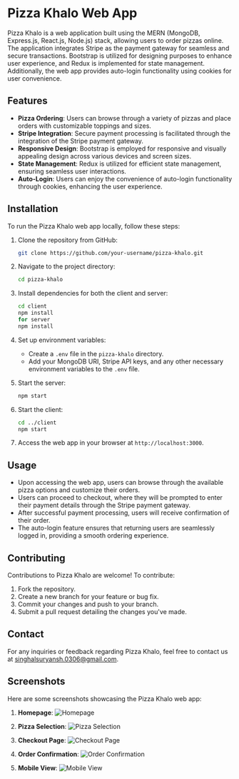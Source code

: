 # Pizza Khalo Web App

Pizza Khalo is a web application built using the MERN (MongoDB, Express.js, React.js, Node.js) stack, allowing users to order pizzas online. The application integrates Stripe as the payment gateway for seamless and secure transactions. Bootstrap is utilized for designing purposes to enhance user experience, and Redux is implemented for state management. Additionally, the web app provides auto-login functionality using cookies for user convenience.

## Features

- **Pizza Ordering**: Users can browse through a variety of pizzas and place orders with customizable toppings and sizes.
- **Stripe Integration**: Secure payment processing is facilitated through the integration of the Stripe payment gateway.
- **Responsive Design**: Bootstrap is employed for responsive and visually appealing design across various devices and screen sizes.
- **State Management**: Redux is utilized for efficient state management, ensuring seamless user interactions.
- **Auto-Login**: Users can enjoy the convenience of auto-login functionality through cookies, enhancing the user experience.

## Installation

To run the Pizza Khalo web app locally, follow these steps:

1. Clone the repository from GitHub:
   ```bash
   git clone https://github.com/your-username/pizza-khalo.git
   ```

2. Navigate to the project directory:
   ```bash
   cd pizza-khalo
   ```

3. Install dependencies for both the client and server:
   ```bash
   cd client
   npm install
   for server
   npm install
   ```

4. Set up environment variables:
   - Create a `.env` file in the `pizza-khalo` directory.
   - Add your MongoDB URI, Stripe API keys, and any other necessary environment variables to the `.env` file.

5. Start the server:
   ```bash
   npm start
   ```

6. Start the client:
   ```bash
   cd ../client
   npm start
   ```

7. Access the web app in your browser at `http://localhost:3000`.

## Usage

- Upon accessing the web app, users can browse through the available pizza options and customize their orders.
- Users can proceed to checkout, where they will be prompted to enter their payment details through the Stripe payment gateway.
- After successful payment processing, users will receive confirmation of their order.
- The auto-login feature ensures that returning users are seamlessly logged in, providing a smooth ordering experience.

## Contributing

Contributions to Pizza Khalo are welcome! To contribute:

1. Fork the repository.
2. Create a new branch for your feature or bug fix.
3. Commit your changes and push to your branch.
4. Submit a pull request detailing the changes you've made.

## Contact

For any inquiries or feedback regarding Pizza Khalo, feel free to contact us at [singhalsuryansh.0306@gmail.com](mailto:singhalsuryansh.0306@gmail.com).

## Screenshots

Here are some screenshots showcasing the Pizza Khalo web app:

1. **Homepage**: 
   ![Homepage]()

2. **Pizza Selection**: 
   ![Pizza Selection](screenshots/pizza_selection.png)

3. **Checkout Page**: 
   ![Checkout Page](screenshots/checkout_page.png)

4. **Order Confirmation**: 
   ![Order Confirmation](screenshots/order_confirmation.png)

5. **Mobile View**: 
   ![Mobile View](screenshots/mobile_view.png)
